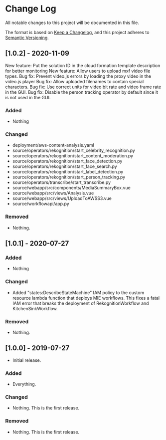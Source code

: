 # Change Log
All notable changes to this project will be documented in this file.

The format is based on [Keep a Changelog](https://keepachangelog.com/en/1.0.0/),
and this project adheres to [Semantic Versioning](https://semver.org/spec/v2.0.0.html).

## [1.0.2] - 2020-11-09

New feature: Put the solution ID in the cloud formation template description for better monitoring
New feature: Allow users to upload mxf video file types.
Bug fix: Prevent video.js errors by loading the proxy video in the video.js player
Bug fix: Allow uploaded filenames to contain special characters.
Bug fix: Use correct units for video bit rate and video frame rate in the GUI.
Bug fix: Disable the person tracking operator by default since it is not used in the GUI.

### Added
- Nothing

### Changed
- deployment/aws-content-analysis.yaml
- source/operators/rekognition/start_celebrity_recognition.py
- source/operators/rekognition/start_content_moderation.py
- source/operators/rekognition/start_face_detection.py
- source/operators/rekognition/start_face_search.py
- source/operators/rekognition/start_label_detection.py
- source/operators/rekognition/start_person_tracking.py
- source/operators/transcribe/start_transcribe.py
- source/webapp/src/components/MediaSummaryBox.vue
- source/webapp/src/views/Analysis.vue
- source/webapp/src/views/UploadToAWSS3.vue
- source/workflowapi/app.py

### Removed
- Nothing. 

## [1.0.1] - 2020-07-27
### Added
- Nothing

### Changed
- Added "states:DescribeStateMachine" IAM policy to the custom resource lambda function that deploys MIE workflows. This fixes a fatal IAM error that breaks the deployment of RekognitionWorkflow and KitchenSinkWorkflow.

### Removed
- Nothing. 

## [1.0.0] - 2019-07-27
- Initial release.

### Added
- Everything.

### Changed
- Nothing. This is the first release.

### Removed
- Nothing. This is the first release.


